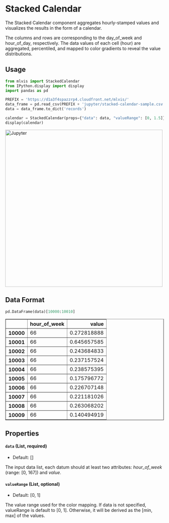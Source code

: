# Stacked Calendar

The Stacked Calendar component aggregates hourly-stamped values and visualizes the results in the form of a calendar.

The columns and rows are corresponding to the day_of_week and hour_of_day, respectively.
The data values of each cell (hour) are aggregated, percentiled, and mapped to color gradients to reveal the value distributions.

## Usage

```python
from mlvis import StackedCalendar
from IPython.display import display
import pandas as pd

PREFIX = 'https://d1a3f4spazzrp4.cloudfront.net/mlvis/'
data_frame = pd.read_csv(PREFIX + 'jupyter/stacked-calendar-sample.csv')
data = data_frame.to_dict('records')

calendar = StackedCalendar(props={"data": data, "valueRange": [0, 1.5]})
display(calendar)
```

<img alt="Jupyter" width="500" src="https://d1a3f4spazzrp4.cloudfront.net/mlvis/jupyter/docs/stacked-calendar.png"></img>

## Data Format

```python
pd.DataFrame(data)[10000:10010]
```

<div>
<style>
    .dataframe tbody tr th:only-of-type {
        vertical-align: middle;
    }

    .dataframe tbody tr th {
        vertical-align: top;
    }

    .dataframe thead th {
        text-align: right;
    }

</style>
<table border="1" class="dataframe">
  <thead>
    <tr style="text-align: right;">
      <th></th>
      <th>hour_of_week</th>
      <th>value</th>
    </tr>
  </thead>
  <tbody>
    <tr>
      <th>10000</th>
      <td>66</td>
      <td>0.272818888</td>
    </tr>
    <tr>
      <th>10001</th>
      <td>66</td>
      <td>0.645657585</td>
    </tr>
    <tr>
      <th>10002</th>
      <td>66</td>
      <td>0.243684833</td>
    </tr>
    <tr>
      <th>10003</th>
      <td>66</td>
      <td>0.237157524</td>
    </tr>
    <tr>
      <th>10004</th>
      <td>66</td>
      <td>0.238575395</td>
    </tr>
    <tr>
      <th>10005</th>
      <td>66</td>
      <td>0.175796772</td>
    </tr>
    <tr>
      <th>10006</th>
      <td>66</td>
      <td>0.226707148</td>
    </tr>
    <tr>
      <th>10007</th>
      <td>66</td>
      <td>0.221181026</td>
    </tr>
    <tr>
      <th>10008</th>
      <td>66</td>
      <td>0.263068202</td>
    </tr>
    <tr>
      <th>10009</th>
      <td>66</td>
      <td>0.140494919</td>
    </tr>
  </tbody>
</table>
</div>

## Properties

#### `data` (List, required)

- Default: []

The input data list, each datum should at least two attributes: _hour_of_week_ (range: [0, 167]) and _value_.

#### `valueRange` (List, optional)

- Default: [0, 1]

The value range used for the color mapping. If data is not specified, valueRange is default to [0, 1]. Otherwise, it will be derived as the [min, max] of the values.
